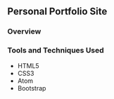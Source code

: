 ## Personal Portfolio Site

### Overview

### Tools and Techniques Used

* HTML5
* CSS3
* Atom
* Bootstrap 
